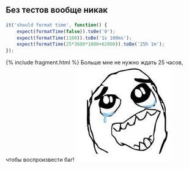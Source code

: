 ## Без тестов вообще никак

```javascript
it('should format time', function() {
    expect(formatTime(false)).toBe('0');
    expect(formatTime(1100)).toBe('1s 100ms');
    expect(formatTime(25*3600*1000+62000)).toBe('25h 1m');
});
```

{% include fragment.html %}
Больше мне не нужно ждать 25 часов, чтобы воспроизвести баг!
<img style="" src="img/crying-face.jpg">

